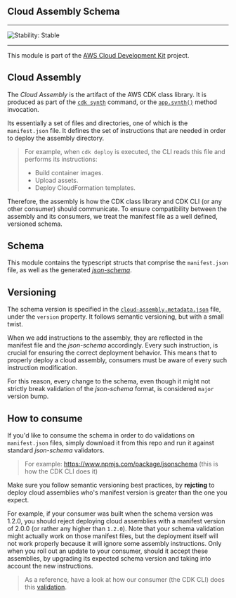 ## Cloud Assembly Schema
<!--BEGIN STABILITY BANNER-->

---

![Stability: Stable](https://img.shields.io/badge/stability-Stable-success.svg?style=for-the-badge)


---
<!--END STABILITY BANNER-->

This module is part of the [AWS Cloud Development Kit](https://github.com/aws/aws-cdk) project.

## Cloud Assembly

The *Cloud Assembly* is the artifact of the AWS CDK class library. It is produced as part of the
[`cdk synth`](https://github.com/aws/aws-cdk/tree/master/packages/aws-cdk#cdk-synthesize)
command, or the [`app.synth()`](https://github.com/aws/aws-cdk/blob/master/packages/@aws-cdk/core/lib/app.ts#L135) method invocation.

Its essentially a set of files and directories, one of which is the `manifest.json` file. It defines the set of instructions that are
needed in order to deploy the assembly directory.

> For example, when `cdk deploy` is executed, the CLI reads this file and performs its instructions:
> - Build container images.
> - Upload assets.
> - Deploy CloudFormation templates.

Therefore, the assembly is how the CDK class library and CDK CLI (or any other consumer) should communicate. To ensure compatibility
between the assembly and its consumers, we treat the manifest file as a well defined, versioned schema.

## Schema

This module contains the typescript structs that comprise the `manifest.json` file, as well as the
generated [*json-schema*](./schema/cloud-assembly.schema.json).

## Versioning

The schema version is specified in the [`cloud-assembly.metadata.json`](./schema/cloud-assembly.schema.json) file, under the `version` property.
It follows semantic versioning, but with a small twist.

When we add instructions to the assembly, they are reflected in the manifest file and the *json-schema* accordingly.
Every such instruction, is crucial for ensuring the correct deployment behavior. This means that to properly deploy a cloud assembly,
consumers must be aware of every such instruction modification.

For this reason, every change to the schema, even though it might not strictly break validation of the *json-schema* format,
is considered `major` version bump.

## How to consume

If you'd like to consume the schema in order to do validations on `manifest.json` files, simply download it from this repo and run it against
standard *json-schema* validators.

> For example: https://www.npmjs.com/package/jsonschema (this is how the CDK CLI does it)

Make sure you follow semantic versioning best practices, by **rejcting** to deploy cloud assemblies who's manifest version is greater than the one you expect.

For example, if your consumer was built when the schema version was 1.2.0, you should reject deploying cloud assemblies with a
manifest version of 2.0.0 (or rather any higher than `1.2.0`). Note that your schema validation might actually work on those manifest files, but the deployment itself will
not work properly because it will ignore some assembly instructions. Only when you roll out an update to your consumer,
should it accept these assemblies, by upgrading its expected schema version and taking into account the new instructions.

> As a reference, have a look at how our consumer (the CDK CLI) does this [validation](../../aws-cdk/lib/api/cxapp/exec.ts#L111).